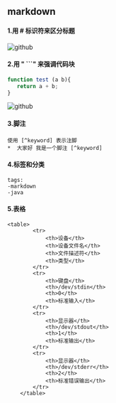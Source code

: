  ## markdown
 #### 1.用 # 标识符来区分标题
 ![github](http://wx1.sinaimg.cn/large/a602222agy1fsgolg23t0j20cs08d3yg.jpg "标题")
 
 #### 2.用 " ```" 来强调代码块
 ``` javascript
 function test (a b){
    return a + b;
 }
 ```
 ![github](http://wx4.sinaimg.cn/mw690/a602222agy1fsgp7bp1pij20aw05qq2t.jpg "代码强调")
 
 #### 3.脚注
    使用 [^keyword] 表示注脚
    *  大家好 我是一个脚注 [^keyword]
 #### 4.标签和分类
    tags:
    -markdown
    -java
 #### 5.表格
    <table>
            <tr>
                <th>设备</th>
                <th>设备文件名</th>
                <th>文件描述符</th>
                <th>类型</th>
            </tr>
            <tr>
                <th>键盘</th>
                <th>/dev/stdin</th>
                <th>0</th>
                <th>标准输入</th>
            </tr>
            <tr>
                <th>显示器</th>
                <th>/dev/stdout</th>
                <th>1</th>
                <th>标准输出</th>
            </tr>
            <tr>
                <th>显示器</th>
                <th>/dev/stderr</th>
                <th>2</th>
                <th>标准错误输出</th>
            </tr>
        </table>
    
  
 
 
 
 
 
 
 
